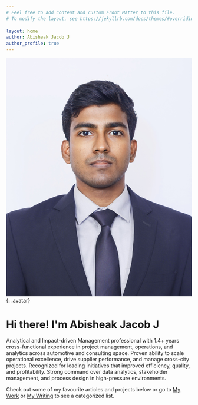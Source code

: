 ```yaml
---
# Feel free to add content and custom Front Matter to this file.
# To modify the layout, see https://jekyllrb.com/docs/themes/#overriding-theme-defaults

layout: home
author: Abisheak Jacob J
author_profile: true
---
```


![Abisheak Jacob J](/assets/images/Final%20-%20Abisheak%20Jacob%20J%20Photograph.jpg){: .avatar}


# Hi there! I'm Abisheak Jacob J

Analytical and Impact-driven Management professional with 1.4+ years cross-functional experience in project management, operations, and analytics across automotive and consulting space. Proven ability to scale operational excellence, drive supplier performance, and manage cross-city projects. Recognized for leading initiatives that improved efficiency, quality, and profitability. Strong command over data analytics, stakeholder management, and process design in high-pressure environments.

Check out some of my favourite articles and projects below or go to [My Work](/mywork) or [My Writing](/mywritings) to see a categorized list.